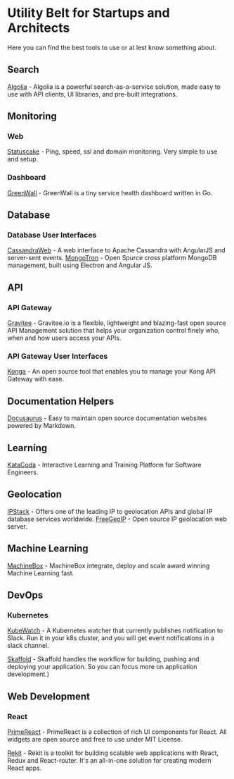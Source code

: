 # Utility Belt for Startups and Architects
Here you can find the best tools to use or at lest know something about.

## Search
[Algolia](https://www.algolia.com) - Algolia is a powerful search-as-a-service solution, made easy to use with API clients, UI libraries, and pre-built integrations. 

## Monitoring

### Web
[Statuscake](https://www.statuscake.com) - Ping, speed, ssl and domain monitoring. Very simple to use and setup. 

### Dashboard
[GreenWall](https://github.com/mtojek/greenwall) - GreenWall is a tiny service health dashboard written in Go.


## Database 

### Database User Interfaces
[CassandraWeb](https://github.com/avalanche123/cassandra-web) - A web interface to Apache Cassandra with AngularJS and server-sent events.
[MongoTron](http://mongotron.io) - Open Spurce cross platform MongoDB management, built using Electron and Angular JS.

## API

### API Gateway
[Gravitee](https://gravitee.io) - Gravitee.io is a flexible, lightweight and blazing-fast open source API Management solution that helps your organization control finely who, when and how users access your APIs.

### API Gateway User Interfaces
[Konga](https://pantsel.github.io/konga/) - An open source tool that enables you to manage your Kong API Gateway with ease.

## Documentation Helpers
[Docusaurus](https://docusaurus.io) - Easy to maintain open source documentation websites powered by Markdown.

## Learning
[KataCoda](https://www.katacoda.com) - Interactive Learning and Training Platform for Software Engineers.

## Geolocation

[IPStack](https://ipstack.com) - Offers one of the leading IP to geolocation APIs and global IP database services worldwide.
[FreeGeoIP](https://github.com/fiorix/freegeoip) - Open source IP geolocation web server.

## Machine Learning

[MachineBox](https://machinebox.io) - MachineBox integrate, deploy and scale award winning Machine Learning fast.

## DevOps

### Kubernetes

[KubeWatch](https://github.com/bitnami-labs/kubewatch) - A Kubernetes watcher that currently publishes notification to Slack. Run it in your k8s cluster, and you will get event notifications in a slack channel.

[Skaffold](https://skaffold.dev/) - Skaffold handles the workflow for building, pushing and deploying your application. So you can focus more on application development.)

## Web Development

### React

[PrimeReact](https://www.primefaces.org/primereact/) - PrimeReact is a collection of rich UI components for React. All widgets are open source and free to use under MIT License.

[Rekit](http://rekit.js.org/) - Rekit is a toolkit for building scalable web applications with React, Redux and React-router. It's an all-in-one solution for creating modern React apps.